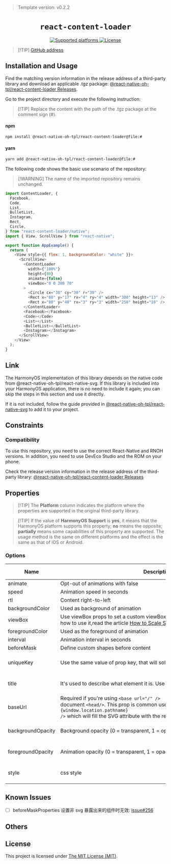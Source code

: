 > Template version: v0.2.2

<p align="center">
  <h1 align="center"> <code>react-content-loader</code> </h1>
</p>
<p align="center">
    <a href="https://github.com/danilowoz/react-content-loader">
        <img src="https://img.shields.io/badge/platforms-android%20|%20ios%20|%20harmony%20-lightgrey.svg" alt="Supported platforms" />
    </a>
    <a href="https://github.com/danilowoz/react-content-loader/blob/master/LICENSE">
        <img src="https://img.shields.io/badge/license-MIT-green.svg" alt="License" />
    </a>
</p>

> [!TIP] [GitHub address](https://github.com/react-native-oh-library/react-content-loader)

## Installation and Usage

Find the matching version information in the release address of a third-party library and download an applicable .tgz package: [@react-native-oh-tpl/react-content-loader Releases](https://github.com/react-native-oh-library/react-content-loader/releases).

Go to the project directory and execute the following instruction:

> [!TIP] Replace the content with the path of the .tgz package at the comment sign (#).

<!-- tabs:start -->

#### **npm**

```bash
npm install @react-native-oh-tpl/react-content-loader@file:#
```

#### **yarn**

```bash
yarn add @react-native-oh-tpl/react-content-loader@file:#
```

<!-- tabs:end -->

The following code shows the basic use scenario of the repository:

> [!WARNING] The name of the imported repository remains unchanged.

```js
import ContentLoader, {
  Facebook,
  Code,
  List,
  BulletList,
  Instagram,
  Rect,
  Circle,
} from "react-content-loader/native";
import { View, ScrollView } from "react-native";

export function AppExample() {
  return (
    <View style={{ flex: 1, backgroundColor: "white" }}>
      <ScrollView>
        <ContentLoader
          width={"100%"}
          height={80}
          animate={false}
          viewBox="0 0 380 70"
        >
          <Circle cx="30" cy="30" r="30" />
          <Rect x="80" y="17" rx="4" ry="4" width="300" height="13" />
          <Rect x="80" y="40" rx="3" ry="3" width="250" height="10" />
        </ContentLoader>
        <Facebook></Facebook>
        <Code></Code>
        <List></List>
        <BulletList></BulletList>
        <Instagram></Instagram>
      </ScrollView>
    </View>
  );
}
```

## Link

The HarmonyOS implementation of this library depends on the native code from @react-native-oh-tpl/react-native-svg. If this library is included into your HarmonyOS application, there is no need to include it again; you can skip the steps in this section and use it directly.

If it is not included, follow the guide provided in [@react-native-oh-tpl/react-native-svg](/en/react-native-svg-capi.md) to add it to your project.

## Constraints

### Compatibility

To use this repository, you need to use the correct React-Native and RNOH versions. In addition, you need to use DevEco Studio and the ROM on your phone.

Check the release version information in the release address of the third-party library: [@react-native-oh-tpl/react-content-loader Releases](https://github.com/react-native-oh-library/react-content-loader/releases)

## Properties

> [!TIP] The **Platform** column indicates the platform where the properties are supported in the original third-party library.

> [!TIP] If the value of **HarmonyOS Support** is **yes**, it means that the HarmonyOS platform supports this property; **no** means the opposite; **partially** means some capabilities of this property are supported. The usage method is the same on different platforms and the effect is the same as that of iOS or Android.

### Options

| Name              | Description                                                                                                                                                                                                                                                                               | Type                | Required | Platform       | HarmonyOS Support |
| ----------------- | ----------------------------------------------------------------------------------------------------------------------------------------------------------------------------------------------------------------------------------------------------------------------------------------- | ------------------- | -------- | -------------- | ----------------- |
| animate           | Opt-out of animations with false                                                                                                                                                                                                                                                          | boolean             | no       | all            | yes               |
| speed             | Animation speed in seconds                                                                                                                                                                                                                                                                | number              | no       | all            | yes               |
| rtl               | Content right-to-left                                                                                                                                                                                                                                                                     | boolean             | no       | all            | yes               |
| backgroundColor   | Used as background of animation                                                                                                                                                                                                                                                           | string              | no       | all            | yes               |
| viewBox           | Use viewBox props to set a custom viewBox value,for more information about how to use it,read the article [How to Scale SVG](https://css-tricks.com/scale-svg/)                                                                                                                           | string              | no       | all            | yes               |
| foregroundColor   | Used as the foreground of animation                                                                                                                                                                                                                                                       | string              | no       | all            | yes               |
| interval          | Animation interval in seconds                                                                                                                                                                                                                                                             | number              | no       | all            | yes               |
| beforeMask        | Define custom shapes before content                                                                                                                                                                                                                                                       | JSX.Element         | no       | all            | partially         |
| uniqueKey         | Use the same value of prop key, that will solve inconsistency on the SSR                                                                                                                                                                                                                  | string              | no       | React DOM only | no                |
| title             | It's used to describe what element it is. Use '' (empty string) to remove.                                                                                                                                                                                                                | string              | no       | React DOM only | no                |
| baseUrl           | Required if you're using `<base url="/" />` document `<head/>`. This prop is common used as: `<ContentLoader baseUrl={window.location.pathname} />` which will fill the SVG attribute with the relative path. Related [#93](https://github.com/danilowoz/react-content-loader/issues/93). | string              | no       | React DOM only | no                |
| backgroundOpacity | Background opacity (0 = transparent, 1 = opaque)used to solve an issue in [Safari](#safari--ios)                                                                                                                                                                                          | number              | no       | React DOM only | no                |
| foregroundOpacity | Animation opacity (0 = transparent, 1 = opaque)used to solve an issue in [Safari](#safari--ios)                                                                                                                                                                                           | number              | no       | React DOM only | no                |
| style             | css style                                                                                                                                                                                                                                                                                 | React.CSSProperties | no       | React DOM only | no                |

## Known Issues

- [ ] beforeMaskProperties 设置非 svg 暴露出来的组件时无效: [issue#256](https://github.com/react-native-oh-library/react-native-harmony-svg/issues/256)

## Others

## License

This project is licensed under [The MIT License (MIT)](https://github.com/danilowoz/react-content-loader/blob/master/LICENSE).
